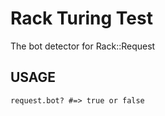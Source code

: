 Rack Turing Test
================

The bot detector for Rack::Request

USAGE
-----

    request.bot? #=> true or false
